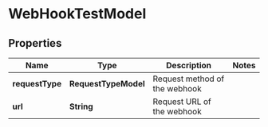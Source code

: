

# WebHookTestModel


## Properties

| Name | Type | Description | Notes |
|------------ | ------------- | ------------- | -------------|
|**requestType** | **RequestTypeModel** | Request method of the webhook |  |
|**url** | **String** | Request URL of the webhook |  |



